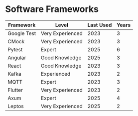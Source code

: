 # Software Frameworks

| Framework   | Level            | Last Used | Years |
| ----------- | ---------------- | --------- | ----- |
| Google Test | Very Experienced | 2023      | 3     |
| CMock       | Very Experienced | 2023      | 3     |
| Pytest      | Expert           | 2025      | 6     |
| Angular     | Good Knowledge   | 2025      | 3     |
| React       | Good Knowledge   | 2023      | 3     |
| Kafka       | Experienced      | 2023      | 2     |
| MQTT        | Expert           | 2023      | 3     |
| Flutter     | Very Experienced | 2023      | 2     |
| Axum        | Expert           | 2025      | 4     |
| Leptos      | Very Experienced | 2025      | 2     |

